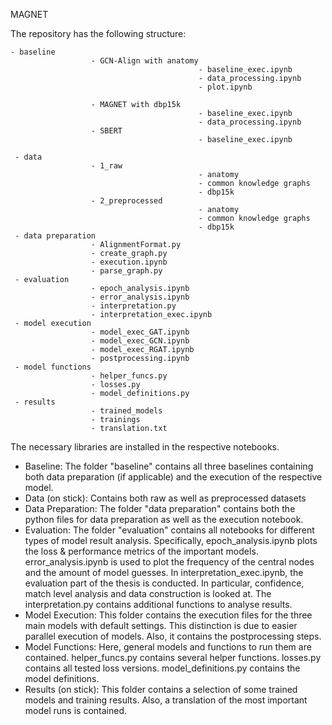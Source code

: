 MAGNET

The repository has the following structure:


    - baseline
                      - GCN-Align with anatomy
                                              - baseline_exec.ipynb
                                              - data_processing.ipynb
                                              - plot.ipynb

                      - MAGNET with dbp15k
                                              - baseline_exec.ipynb
                                              - data_processing.ipynb
                      - SBERT
                                              - baseline_exec.ipynb

     - data
                      - 1_raw
                                              - anatomy
                                              - common knowledge graphs
                                              - dbp15k
                      - 2_preprocessed
                                              - anatomy
                                              - common knowledge graphs
                                              - dbp15k
     - data preparation
                      - AlignmentFormat.py
                      - create_graph.py
                      - execution.ipynb
                      - parse_graph.py
     - evaluation
                      - epoch_analysis.ipynb
                      - error_analysis.ipynb
                      - interpretation.py
                      - interpretation_exec.ipynb
     - model execution
                      - model_exec_GAT.ipynb
                      - model_exec_GCN.ipynb
                      - model_exec_RGAT.ipynb
                      - postprocessing.ipynb
     - model functions
                      - helper_funcs.py
                      - losses.py
                      - model_definitions.py
     - results
                      - trained_models
                      - trainings
                      - translation.txt



The necessary libraries are installed in the respective notebooks.

- Baseline: The folder "baseline" contains all three baselines containing both data preparation (if applicable) and the execution of the respective model.
- Data (on stick): Contains both raw as well as preprocessed datasets
- Data Preparation: The folder "data preparation" contains both the python files for data preparation as well as the execution notebook.
- Evaluation: The folder "evaluation" contains all notebooks for different types of model result analysis.
Specifically, epoch_analysis.ipynb plots the loss & performance metrics of the important models. error_analysis.ipynb
is used to plot the frequency of the central nodes and the amount of model guesses. In interpretation_exec.ipynb, the evaluation
part of the thesis is conducted. In particular, confidence, match level analysis and data construction is looked at.
The interpretation.py contains additional functions to analyse results.
- Model Execution: This folder contains the execution files for the three main models with default settings. This distinction
is due to easier parallel execution of models. Also, it contains the postprocessing steps.
- Model Functions: Here, general models and functions to run them are contained. helper_funcs.py contains several helper functions.
losses.py contains all tested loss versions. model_definitions.py contains the model definitions.
- Results (on stick): This folder contains a selection of some trained models and training results. Also, a translation of the most
important model runs is contained.

